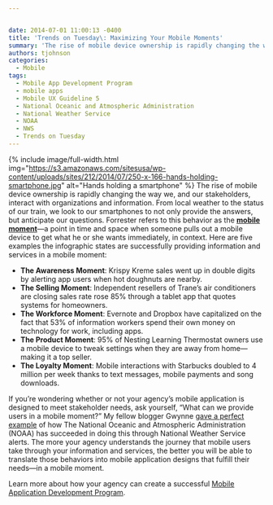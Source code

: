 ```yaml
---


date: 2014-07-01 11:00:13 -0400
title: 'Trends on Tuesday\: Maximizing Your Mobile Moments'
summary: 'The rise of mobile device ownership is rapidly changing the way we, and our stakeholders, interact with organizations and information. From local weather to the status of our train, we look to our smartphones to not only provide the answers, but anticipate our questions. Forrester refers to this behavior'
authors: tjohnson
categories:
  - Mobile
tags:
  - Mobile App Development Program
  - mobile apps
  - Mobile UX Guideline 5
  - National Oceanic and Atmospheric Administration
  - National Weather Service
  - NOAA
  - NWS
  - Trends on Tuesday
---
```


{% include image/full-width.html img="https://s3.amazonaws.com/sitesusa/wp-content/uploads/sites/212/2014/07/250-x-166-hands-holding-smartphone.jpg" alt="Hands holding a smartphone" %}
The rise of mobile device ownership is rapidly changing the way we, and our stakeholders, interact with organizations and information. From local weather to the status of our train, we look to our smartphones to not only provide the answers, but anticipate our questions. Forrester refers to this behavior as the **<a title="mobile moment" href="http://blogs.forrester.com/josh_bernoff/14-06-24-a_mobile_moments_infographic_to_celebrate_our_publication_day" target="_blank">mobile moment</a>**—a point in time and space when someone pulls out a mobile device to get what he or she wants immediately, in context. Here are five examples the infographic states are successfully providing information and services in a mobile moment:

  * **The Awareness Moment**: Krispy Kreme sales went up in double digits by alerting app users when hot doughnuts are nearby.
  * **The Selling Moment**: Independent resellers of Trane’s air conditioners are closing sales rate rose 85% through a tablet app that quotes systems for homeowners.
  * **The Workforce Moment**: Evernote and Dropbox have capitalized on the fact that 53% of information workers spend their own money on technology for work, including apps.
  * **The Product Moment**: 95% of Nesting Learning Thermostat owners use a mobile device to tweak settings when they are away from home—making it a top seller.
  * **The Loyalty Moment**: Mobile interactions with Starbucks doubled to 4 million per week thanks to text messages, mobile payments and song downloads.

If you’re wondering whether or not your agency’s mobile application is designed to meet stakeholder needs, ask yourself, “What can we provide users in a mobile moment?” My fellow blogger Gwynne [gave a perfect example](https://www.WHATEVER/2014/06/10/digitalgov-irl-6-ways-to-get-it-right/ "DigitalGov IRL: 6 Ways To Get It Right") of how The National Oceanic and Atmospheric Administration (NOAA) has succeeded in doing this through National Weather Service alerts. The more your agency understands the journey that mobile users take through your information and services, the better you will be able to translate those behaviors into mobile application designs that fulfill their needs—in a mobile moment.

Learn more about how your agency can create a successful [Mobile Application Development Program](https://www.WHATEVER/resources/mobile-application-development-program/ "Mobile Application Development Program").